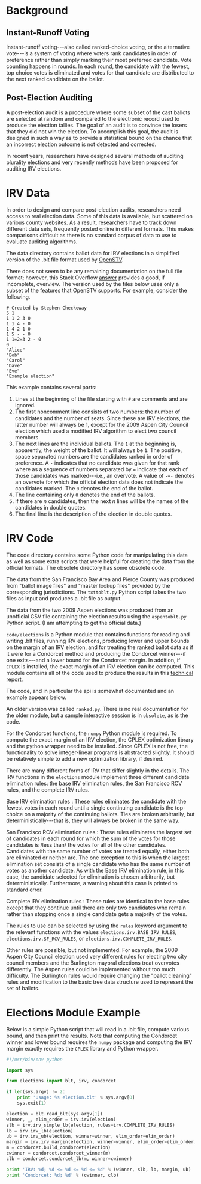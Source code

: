 Background
==========

Instant-Runoff Voting
---------------------
Instant-runoff voting---also called ranked-choice voting, or the
alternative vote---is a system of voting where voters rank candidates
in order of preference rather than simply marking their most preferred
candidate. Vote counting happens in rounds. In each round, the
candidate with the fewest, top choice votes is eliminated and votes
for that candidate are distributed to the next ranked candidate on the
ballot.

Post-Election Auditing
----------------------

A post-election audit is a procedure where some subset of the cast
ballots are selected at random and compared to the electronic record
used to produce the election tallies. The goal of an audit is to
convince the losers that they did not win the election. To accomplish
this goal, the audit is designed in such a way as to provide a
statistical bound on the chance that an incorrect election outcome is
not detected and corrected.

In recent years, researchers have designed several methods of
auditing plurality elections and very recently methods have been
proposed for auditing IRV elections.

IRV Data
========

In order to design and compare post-election audits, researchers
need access to real election data. Some of this data is available, but
scattered on various county websites. As a result, researchers have to
track down different data sets, frequently posted online in different
formats. This makes comparisons difficult as there is no standard
corpus of data to use to evaluate auditing algorithms.

The data directory contains ballot data for IRV elections in a
simplified version of the .blt file format used by
[OpenSTV](http://www.openstv.org).

There does not seem to be any remaining documentation on the full
file format; however, this Stack Overflow
[answer](http://stackoverflow.com/questions/2233695/c-generating-blt-files-for-openstv-elections/2234236#2234236)
provides a good, if incomplete, overview. The version used by the
files below uses only a subset of the features that OpenSTV supports.
For example, consider the following.
```text
# Created by Stephen Checkoway
5 1
1 1 2 3 0
1 1 4 - 0
1 4 2 1 0
1 5 - - 0
1 1=2=3 2 - 0
0
"Alice"
"Bob"
"Carol"
"Dave"
"Eve"
"Example election"
```

This example contains several parts:
1. Lines at the beginning of the file starting with `#` are comments
   and are ignored.
2. The first noncomment line consists of two numbers: the number of
   candidates and the number of seats. Since these are IRV elections,
   the latter number will always be 1, except for the 2009 Aspen City
   Council election which used a modified IRV algorithm to elect two
   council members.
3. The next lines are the individual ballots. The `1` at the beginning
   is, apparently, the weight of the ballot. It will always be `1`. The
   positive, space separated numbers are the candidates ranked in order
   of preference. A `-` indicates that no candidate was given for that
   rank where as a sequence of numbers separated by `=` indicate that
   each of those candidates was marked---i.e., an overvote. A value of
   `-=-` denotes an overvote for which the official election data does
   not indicate the candidates marked. The `0` denotes the end of the
   ballot.
4. The line containing only `0` denotes the end of the ballots.
5. If there are _n_ candidates, then the next _n_ lines will be the
   names of the candidates in double quotes.
6. The final line is the description of the election in double quotes.

IRV Code
===========
The code directory contains some Python code for manipulating this data as
well as some extra scripts that were helpful for creating the data from the
official formats. The obsolete directory has some obsolete code.

The data from the San Francisco Bay Area and Pierce County was
produced from "ballot image files" and "master lookup files" provided
by the corresponding jurisdictions. The `txttoblt.py` Python script
takes the two files as input and produces a .blt file as output.

The data from the two 2009 Aspen elections was produced from an
unofficial CSV file containing the election results using the
`aspentoblt.py` Python script. (I am attempting to get the official
data.)

`code/elections` is a Python module that contains functions for
reading and writing .blt files, running IRV elections, producing
lower and upper bounds on the margin of an IRV election, and for
treating the ranked ballot data as if it were for a Condorcet method
and producing the Condorcet winner---if one exits---and a lower bound
for the Condorcet margin. In addition, if `CPLEX` is installed, the
exact margin of an IRV election can be computed. This module contains
all of the code used to produce the results in this
[technical report](https://www.uic.edu/~s/papers/nonplurality2011).

The code, and in particular the api is somewhat documented and an example
appears below.

An older version was called `ranked.py`. There is no real
documentation for the older module, but a sample interactive
session is in `obsolete`, as is the code.

For the Condorcet functions, the `numpy` Python module is required. To
compute the exact margin of an IRV election, the CPLEX optimization
library and the python wrapper need to be installed. Since CPLEX is
not free, the functionality to solve integer-linear programs is
abstracted slightly. It should be relatively simple to add a new
optimization library, if desired.

There are many different forms of IRV that differ slightly in the
details. The IRV functions in the `elections` module implement three
different candidate elimination rules: the base IRV elimination rules,
the San Francisco RCV rules, and the complete IRV rules.

Base IRV elimination rules
: These rules eliminates the candidate with
  the fewest votes in each round until a single continuing candidate
  is the top-choice on a majority of the continuing ballots. Ties are
  broken arbitrarily, but deterministically---that is, they will
  always be broken in the same way.

San Francisco RCV elimination rules
: These rules eliminates the
  largest set of candidates in each round for which the sum of the
  votes for those candidates is /less than/ the votes for all of the
  other candidates. Candidates with the same number of votes are
  treated equally, either both are eliminated or neither are. The one
  exception to this is when the largest elimination set consists of a
  single candidate who has the same number of votes as another
  candidate. As with the Base IRV elimination rule, in this case, the
  candidate selected for elimination is chosen arbitrarily, but
  deterministically. Furthermore, a warning about this case is printed
  to standard error.

Complete IRV elimination rules
: These rules are identical to the
  base rules except that they continue until there are only two
  candidates who remain rather than stopping once a single candidate
  gets a majority of the votes.

The rules to use can be selected by using the `rules` keyword argument
to the relevant functions with the values `elections.irv.BASE_IRV_RULES`,
`elections.irv.SF_RCV_RULES`, or `elections.irv.COMPLETE_IRV_RULES`.

Other rules are possible, but not implemented. For example, the 2009
Aspen City Council election used very different rules for electing two
city council members and the Burlington mayoral elections treat
overvotes differently. The Aspen rules could be implemented without
too much difficulty. The Burlington rules would require changing the
"ballot cleaning" rules and modification to the basic tree data
structure used to represent the set of ballots.

Elections Module Example
========================

Below is a simple Python script that will read in a .blt file, compute
various bound, and then print the results. Note that computing the
Condorcet winner and lower bound requires the `numpy` package and
computing the IRV margin exactly requires the `CPLEX` library and
Python wrapper.

```python
#!/usr/bin/env python

import sys

from elections import blt, irv, condorcet

if len(sys.argv) != 2:
    print 'Usage: %s election.blt' % sys.argv[0]
    sys.exit(1)

election = blt.read_blt(sys.argv[1])
winner, _, elim_order = irv.irv(election)
slb = irv.irv_simple_lb(election, rules=irv.COMPLETE_IRV_RULES)
lb = irv.irv_lb(election)
ub = irv.irv_ub(election, winner=winner, elim_order=elim_order)
margin = irv.irv_margin(election, winner=winner, elim_order=elim_order, ub=ub)
m = condorcet.build_condorcet(election)
cwinner = condorcet.condorcet_winner(m)
clb = condorcet.condorcet_lb(m, winner=cwinner)

print 'IRV: %d; %d <= %d <= %d <= %d' % (winner, slb, lb, margin, ub)
print 'Condorcet: %d; %d' % (cwinner, clb)
```
